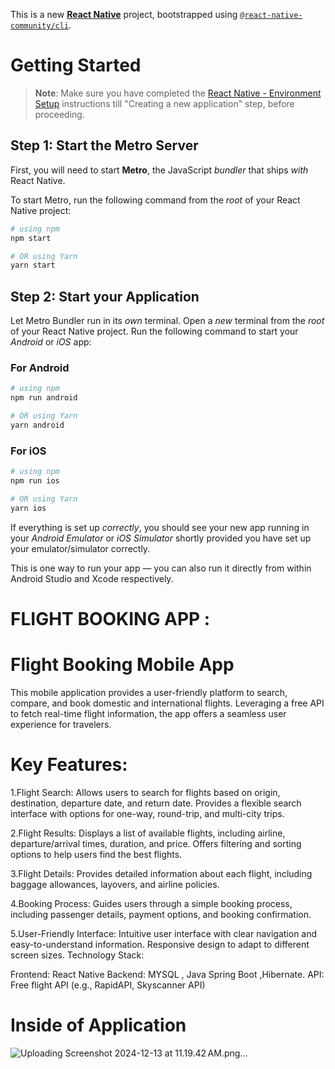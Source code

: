 This is a new [**React Native**](https://reactnative.dev) project, bootstrapped using [`@react-native-community/cli`](https://github.com/react-native-community/cli).

# Getting Started

>**Note**: Make sure you have completed the [React Native - Environment Setup](https://reactnative.dev/docs/environment-setup) instructions till "Creating a new application" step, before proceeding.

## Step 1: Start the Metro Server

First, you will need to start **Metro**, the JavaScript _bundler_ that ships _with_ React Native.

To start Metro, run the following command from the _root_ of your React Native project:

```bash
# using npm
npm start

# OR using Yarn
yarn start
```

## Step 2: Start your Application

Let Metro Bundler run in its _own_ terminal. Open a _new_ terminal from the _root_ of your React Native project. Run the following command to start your _Android_ or _iOS_ app:

### For Android

```bash
# using npm
npm run android

# OR using Yarn
yarn android
```

### For iOS

```bash
# using npm
npm run ios

# OR using Yarn
yarn ios
```

If everything is set up _correctly_, you should see your new app running in your _Android Emulator_ or _iOS Simulator_ shortly provided you have set up your emulator/simulator correctly.

This is one way to run your app — you can also run it directly from within Android Studio and Xcode respectively.

#  FLIGHT BOOKING APP :

# Flight Booking Mobile App

This mobile application provides a user-friendly platform to search, compare, and book domestic and international flights. Leveraging a free API to fetch real-time flight information, the app offers a seamless user experience for travelers.

# Key Features:

1.Flight Search:
Allows users to search for flights based on origin, destination, departure date, and return date.
Provides a flexible search interface with options for one-way, round-trip, and multi-city trips.

2.Flight Results:
Displays a list of available flights, including airline, departure/arrival times, duration, and price.
Offers filtering and sorting options to help users find the best flights.

3.Flight Details:
Provides detailed information about each flight, including baggage allowances, layovers, and airline policies.

4.Booking Process:
Guides users through a simple booking process, including passenger details, payment options, and booking confirmation.

5.User-Friendly Interface:
Intuitive user interface with clear navigation and easy-to-understand information.
Responsive design to adapt to different screen sizes.
Technology Stack:

Frontend: React Native
Backend: MYSQL , Java Spring Boot ,Hibernate.
API: Free flight API (e.g., RapidAPI, Skyscanner API)


# Inside of Application

![Uploading Screenshot 2024-12-13 at 11.19.42 AM.png…]()



